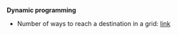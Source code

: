 **Dynamic programming**
- Number of ways to reach a destination in a grid: [link](https://github.com/dgharsallah/cplib/blob/master/DP/Number%20of%20ways%20to%20destination%20in%20grid.cpp)
